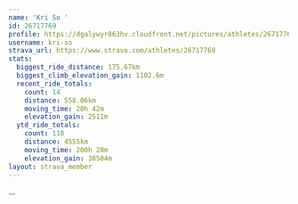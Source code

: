 ```yaml
---
name: 'Kri So '
id: 26717769
profile: https://dgalywyr863hv.cloudfront.net/pictures/athletes/26717769/7761026/14/large.jpg
username: kri-so
strava_url: https://www.strava.com/athletes/26717769
stats:
  biggest_ride_distance: 175.67km
  biggest_climb_elevation_gain: 1102.6m
  recent_ride_totals:
    count: 14
    distance: 558.06km
    moving_time: 20h 42m
    elevation_gain: 2511m
  ytd_ride_totals:
    count: 118
    distance: 4555km
    moving_time: 200h 28m
    elevation_gain: 38504m
layout: strava_member
--- 
```

...
